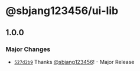 # @sbjang123456/ui-lib

## 1.0.0

### Major Changes

- [`527d2b9`](https://github.com/sbjang123456/monorepo-clone-template/commit/527d2b95c813f3c24268d06fb085fdcce6fc3262) Thanks [@sbjang123456](https://github.com/sbjang123456)! - Major Release
